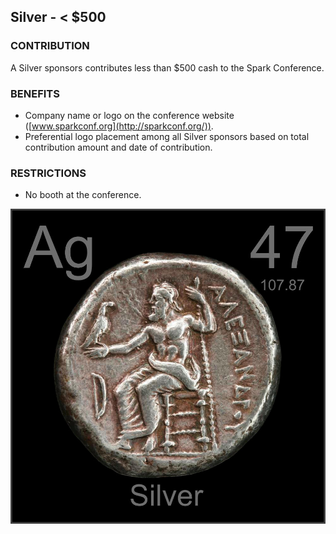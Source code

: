 ## Silver - < $500

### CONTRIBUTION

A Silver sponsors contributes less than $500 cash to the Spark Conference.

### BENEFITS

* Company name or logo on the conference website ([www.sparkconf.org](http://sparkconf.org/)).
* Preferential logo placement among all Silver sponsors based on total contribution amount and date of contribution.

### RESTRICTIONS

* No booth at the conference.

![Silver](https://raw.githubusercontent.com/SparkConfOrg/website-backup/2015/Pages/Images/Sponsor/9%20-%20Silver.JPG)

